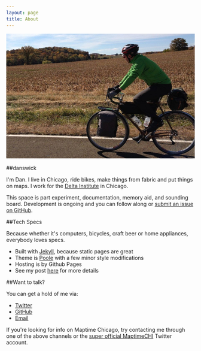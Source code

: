 ```yaml
---
layout: page
title: About
---
```


![the ol' me](/assets/selfie.jpg)

##danswick

I'm Dan. I live in Chicago, ride bikes, make things from fabric and put things on maps. I work for the [Delta Institute](http://www.delta-institute.org) in Chicago.  

This space is part experiment, documentation, memory aid, and sounding board. Development is ongoing and you can follow along or [submit an issue on GitHub](https://github.com/danswick/danswick.github.io/issues?state=open). 

##Tech Specs 

Because whether it's computers, bicycles, craft beer or home appliances, everybody loves specs. 

- Built with [Jekyll](http://jekyllrb.com), because static pages are great
- Theme is [Poole](http://github.com/poole/poole) with a few minor style modifications 
- Hosting is by Github Pages
- See my post [here](http://danswick.com/2014/setup/) for more details 


##Want to talk?

<!--- Insert visual here -- danswick@danswick.com -- twitter/github, email, website visual thing. requires email forwarding -->
You can get a hold of me via:

- [Twitter](https://twitter.com/DanSwick)
- [GitHub](https://github.com/danswick/)
- [Email](mailto:dan.swick+personal_site@gmail.com)

If you're looking for info on Maptime Chicago, try contacting me through one of the above channels or the [super official MaptimeCHI](http://twitter.com/MaptimeCHI) Twitter account.
